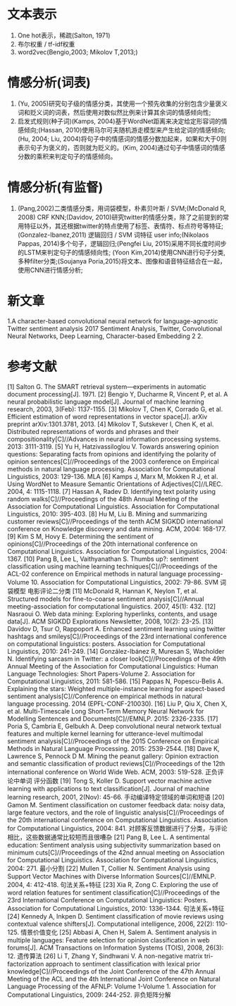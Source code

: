 
# 文本表示
1. One hot表示，稀疏(Salton, 1971)
2. 布尔权重 / tf-idf权重
3. word2vec(Bengio,2003; Mikolov T,2013;)


# 情感分析(词表)
1. (Yu, 2005)研究句子级的情感分类，其使用一个预先收集的分别包含少量褒义词和贬义词的词表，然后使用对数似然比例来计算其余词的情感倾向性;
2. 启发式规则(种子词)(Kamps, 2004)基于WordNet距离来决定给定形容词的情感倾向;(Hassan, 2010)使用马尔可夫随机游走模型来产生给定词的情感倾向;(Hu, 2004; Liu, 2004)将句子中的情感词的情感分数加起来，如果和大于0则表示句子为褒义的，否则就为贬义的。(Kim, 2004)通过句子中情感词的情感分数的乘积来判定句子的情感倾向。

# 情感分析(有监督)
1. (Pang,2002)二类情感分类，用词袋模型，朴素贝叶斯 / SVM;(McDonald R, 2008) CRF KNN;(Davidov, 2010)研究twitter的情感分类，除了之前提到的常用特征以外，其还根据twitter的特点使用了标签、表情符、标点符号等特征;(Gonzalez-Ibanez,2011) 逻辑回归 / SVM 词特征 user info;(Nikolaos Pappas, 2014)多个句子，逻辑回归;(Pengfei Liu, 2015)采用不同长度时间步的LSTM来判定句子的情感倾向性; (Yoon Kim,2014)使用CNN进行句子分类, 多种filter分类;(Soujanya Poria,2015)将文本、图像和语音特征结合在一起，使用CNN进行情感分析;


# 新文章
1.A character-based convolutional neural network for language-agnostic Twitter sentiment analysis   2017    Sentiment Analysis, Twitter, Convolutional Neural Networks, Deep Learning, Character-based Embedding    2
2.


# 参考文献
[1] Salton G. The SMART retrieval system—experiments in automatic document processing[J]. 1971.
[2] Bengio Y, Ducharme R, Vincent P, et al. A neural probabilistic language model[J]. Journal of machine learning research, 2003, 3(Feb): 1137-1155.
[3] Mikolov T, Chen K, Corrado G, et al. Efficient estimation of word representations in vector space[J]. arXiv preprint arXiv:1301.3781, 2013.
[4] Mikolov T, Sutskever I, Chen K, et al. Distributed representations of words and phrases and their compositionality[C]//Advances in neural information processing systems. 2013: 3111-3119.
[5] Yu H, Hatzivassiloglou V. Towards answering opinion questions: Separating facts from opinions and identifying the polarity of opinion sentences[C]//Proceedings of the 2003 conference on Empirical methods in natural language processing. Association for Computational Linguistics, 2003: 129-136.
MLA 
[6] Kamps J, Marx M, Mokken R J, et al. Using WordNet to Measure Semantic Orientations of Adjectives[C]//LREC. 2004, 4: 1115-1118.
[7] Hassan A, Radev D. Identifying text polarity using random walks[C]//Proceedings of the 48th Annual Meeting of the Association for Computational Linguistics. Association for Computational Linguistics, 2010: 395-403.
[8] Hu M, Liu B. Mining and summarizing customer reviews[C]//Proceedings of the tenth ACM SIGKDD international conference on Knowledge discovery and data mining. ACM, 2004: 168-177.
[9] Kim S M, Hovy E. Determining the sentiment of opinions[C]//Proceedings of the 20th international conference on Computational Linguistics. Association for Computational Linguistics, 2004: 1367.
[10] Pang B, Lee L, Vaithyanathan S. Thumbs up?: sentiment classification using machine learning techniques[C]//Proceedings of the ACL-02 conference on Empirical methods in natural language processing-Volume 10. Association for Computational Linguistics, 2002: 79-86. SVM 词袋模型 电影评论二分类
[11] McDonald R, Hannan K, Neylon T, et al. Structured models for fine-to-coarse sentiment analysis[C]//Annual meeting-association for computational linguistics. 2007, 45(1): 432.
[12] Nasraoui O. Web data mining: Exploring hyperlinks, contents, and usage data[J]. ACM SIGKDD Explorations Newsletter, 2008, 10(2): 23-25.
[13] Davidov D, Tsur O, Rappoport A. Enhanced sentiment learning using twitter hashtags and smileys[C]//Proceedings of the 23rd international conference on computational linguistics: posters. Association for Computational Linguistics, 2010: 241-249.
[14] González-Ibánez R, Muresan S, Wacholder N. Identifying sarcasm in Twitter: a closer look[C]//Proceedings of the 49th Annual Meeting of the Association for Computational Linguistics: Human Language Technologies: Short Papers-Volume 2. Association for Computational Linguistics, 2011: 581-586.
[15] Pappas N, Popescu-Belis A. Explaining the stars: Weighted multiple-instance learning for aspect-based sentiment analysis[C]//Conference on empirical methods in natural language processing. 2014 (EPFL-CONF-210030).
[16] Liu P, Qiu X, Chen X, et al. Multi-Timescale Long Short-Term Memory Neural Network for Modelling Sentences and Documents[C]//EMNLP. 2015: 2326-2335.
[17] Poria S, Cambria E, Gelbukh A. Deep convolutional neural network textual features and multiple kernel learning for utterance-level multimodal sentiment analysis[C]//Proceedings of the 2015 Conference on Empirical Methods in Natural Language Processing. 2015: 2539-2544.
[18] Dave K, Lawrence S, Pennock D M. Mining the peanut gallery: Opinion extraction and semantic classification of product reviews[C]//Proceedings of the 12th international conference on World Wide Web. ACM, 2003: 519-528.  正负评论中单词 评分函数
[19] Tong S, Koller D. Support vector machine active learning with applications to text classification[J]. Journal of machine learning research, 2001, 2(Nov): 45-66.   手动编译特定领域的单词和短语
[20] Gamon M. Sentiment classification on customer feedback data: noisy data, large feature vectors, and the role of linguistic analysis[C]//Proceedings of the 20th international conference on Computational Linguistics. Association for Computational Linguistics, 2004: 841.   对顾客反馈数据进行了分类，与评论相比，这些数据通常比较短而且很嘈杂
[21] Pang B, Lee L. A sentimental education: Sentiment analysis using subjectivity summarization based on minimum cuts[C]//Proceedings of the 42nd annual meeting on Association for Computational Linguistics. Association for Computational Linguistics, 2004: 271.   最小分割
[22] Mullen T, Collier N. Sentiment Analysis using Support Vector Machines with Diverse Information Sources[C]//EMNLP. 2004, 4: 412-418.    句法关系+特征
[23] Xia R, Zong C. Exploring the use of word relation features for sentiment classification[C]//Proceedings of the 23rd International Conference on Computational Linguistics: Posters. Association for Computational Linguistics, 2010: 1336-1344.    句法关系+特征
[24] Kennedy A, Inkpen D. Sentiment classification of movie reviews using contextual valence shifters[J]. Computational intelligence, 2006, 22(2): 110-125. 情景价值变化
[25] Abbasi A, Chen H, Salem A. Sentiment analysis in multiple languages: Feature selection for opinion classification in web forums[J]. ACM Transactions on Information Systems (TOIS), 2008, 26(3): 12.   遗传算法
[26] Li T, Zhang Y, Sindhwani V. A non-negative matrix tri-factorization approach to sentiment classification with lexical prior knowledge[C]//Proceedings of the Joint Conference of the 47th Annual Meeting of the ACL and the 4th International Joint Conference on Natural Language Processing of the AFNLP: Volume 1-Volume 1. Association for Computational Linguistics, 2009: 244-252.   非负矩阵分解
